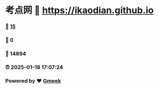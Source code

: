 # 考点网 :link: https://ikaodian.github.io 
### :page_facing_up: [15](https://ikaodian.github.io/tag.html) 
### :speech_balloon: 0 
### :hibiscus: 14894 
### :alarm_clock: 2025-01-18 17:07:24 
### Powered by :heart: [Gmeek](https://github.com/Meekdai/Gmeek)
